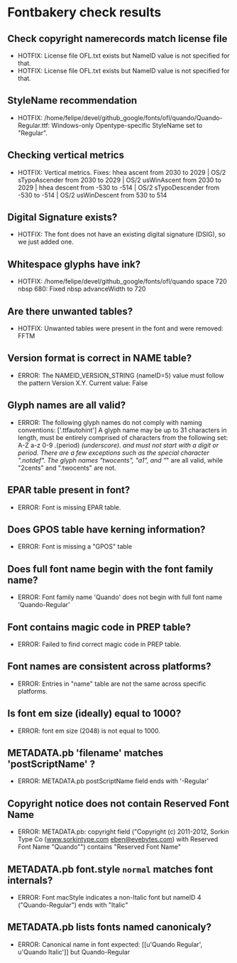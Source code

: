 # Fontbakery check results
## Check copyright namerecords match license file
* HOTFIX: License file OFL.txt exists but NameID value is not specified for that.
* HOTFIX: License file OFL.txt exists but NameID value is not specified for that.

## StyleName recommendation
* HOTFIX: /home/felipe/devel/github_google/fonts/ofl/quando/Quando-Regular.ttf: Windows-only Opentype-specific StyleName set to "Regular".

## Checking vertical metrics
* HOTFIX: Vertical metrics. Fixes: hhea ascent from 2030 to 2029 | OS/2 sTypoAscender from 2030 to 2029 | OS/2 usWinAscent from 2030 to 2029 | hhea descent from -530 to -514 | OS/2 sTypoDescender from -530 to -514 | OS/2 usWinDescent from 530 to 514

## Digital Signature exists?
* HOTFIX: The font does not have an existing digital signature (DSIG), so we just added one.

## Whitespace glyphs have ink?
* HOTFIX: /home/felipe/devel/github_google/fonts/ofl/quando space 720 nbsp 680: Fixed nbsp advanceWidth to 720

## Are there unwanted tables?
* HOTFIX: Unwanted tables were present in the font and were removed: FFTM

## Version format is correct in NAME table?
* ERROR: The NAMEID_VERSION_STRING (nameID=5) value must follow the pattern Version X.Y. Current value: False

## Glyph names are all valid?
* ERROR: The following glyph names do not comply with naming conventions: ['.ttfautohint'] A glyph name may be up to 31 characters in length, must be entirely comprised of characters from the following set: A-Z a-z 0-9 .(period) _(underscore). and must not start with a digit or period. There are a few exceptions such as the special character ".notdef". The glyph names "twocents", "a1", and "_" are all valid, while "2cents" and ".twocents" are not.

## EPAR table present in font?
* ERROR: Font is missing EPAR table.

## Does GPOS table have kerning information?
* ERROR: Font is missing a "GPOS" table

## Does full font name begin with the font family name?
* ERROR: Font family name 'Quando' does not begin with full font name 'Quando-Regular'

## Font contains magic code in PREP table?
* ERROR: Failed to find correct magic code in PREP table.

## Font names are consistent across platforms?
* ERROR: Entries in "name" table are not the same across specific platforms.

## Is font em size (ideally) equal to 1000?
* ERROR: font em size (2048) is not equal to 1000.

## METADATA.pb 'filename' matches 'postScriptName' ?
* ERROR: METADATA.pb postScriptName field ends with '-Regular'

## Copyright notice does not contain Reserved Font Name
* ERROR: METADATA.pb: copyright field ("Copyright (c) 2011-2012, Sorkin Type Co (www.sorkintype.com eben@eyebytes.com) with Reserved Font Name "Quando"") contains "Reserved Font Name"

## METADATA.pb font.style `normal` matches font internals?
* ERROR: Font macStyle indicates a non-Italic font but nameID 4 ("Quando-Regular") ends with "Italic"

## METADATA.pb lists fonts named canonicaly?
* ERROR: Canonical name in font expected: [[u'Quando Regular', u'Quando Italic']] but Quando-Regular

